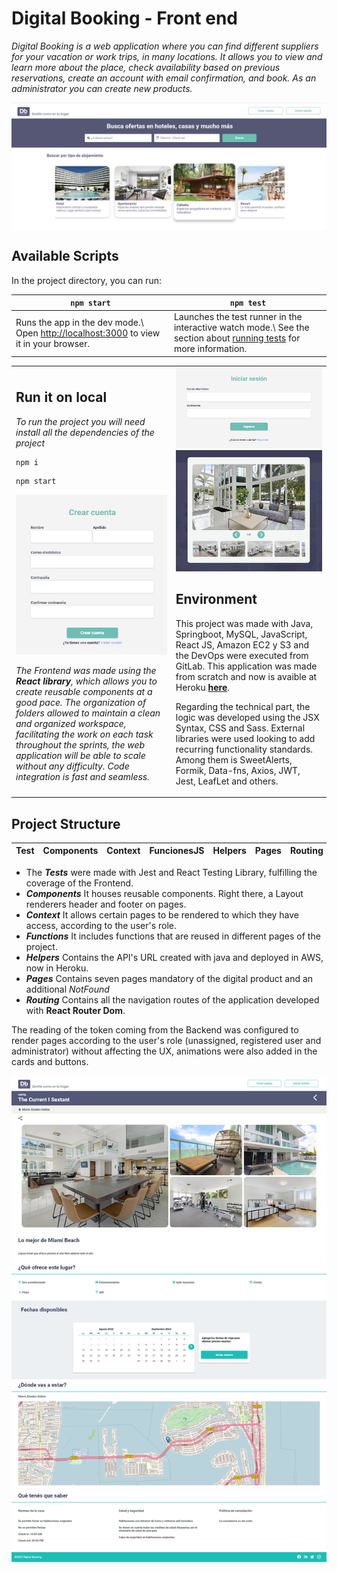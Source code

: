 # Digital Booking - Front end

_Digital Booking is a web application where you can find different suppliers for your vacation or work trips, in many locations. It allows you to view and learn more about the place, check availability based on previous reservations, create an account with email confirmation, and book. As an administrator you can create new products._

<img src="https://github.com/jonathangn/jonathangn/blob/main/images/digital-booking/Screenshot_1.png" align="middle" style="float: center"/>

## Available Scripts

In the project directory, you can run:

| `npm start` | `npm test` |
| --- | --- |
| Runs the app in the dev mode.\ Open [http://localhost:3000](http://localhost:3000) to view it in your browser. | Launches the test runner in the interactive watch mode.\ See the section about [running tests](https://facebook.github.io/create-react-app/docs/running-tests) for more information.|

<table align="center">
<tr> 
<td>
 
 ## Run it on local

_To run the project you will need install all the dependencies of the project_

  ```sh
  npm i
  ```
  ```sh
  npm start
  ```

 <img src="https://github.com/jonathangn/jonathangn/blob/main/images/digital-booking/Screenshot_7.png"/> 
 
_The Frontend was made using the **React library**, which allows you to create reusable components at a good pace. The organization of folders allowed to maintain a clean and organized workspace, facilitating the work on each task throughout the sprints, the web application will be able to scale without any difficulty. Code integration is fast and seamless._
 
 </td><td><img src="https://github.com/jonathangn/jonathangn/blob/main/images/digital-booking/Screenshot_8.png"/><img src="https://github.com/jonathangn/jonathangn/blob/main/images/digital-booking/Screenshot_10.png"/>

 
## Environment 

This project was made with Java, Springboot, MySQL, JavaScript, React JS, Amazon EC2 y S3 and the DevOps were executed from GitLab. This application was made from scratch and now is avaible at Heroku [**here**](https://pi-digital-booking-fe.herokuapp.com).
 
Regarding the technical part, the logic was developed using the JSX Syntax, CSS and Sass. External libraries were used looking to add recurring functionality standards. Among them is SweetAlerts, Formik, Data-fns, Axios, JWT, Jest, LeafLet and others.

 </td>
</tr>
 </table>

## Project Structure

| Test | Components | Context | FuncionesJS | Helpers | Pages | Routing |
| -- | -- | -- | -- | -- | -- | -- | 

- The ***Tests*** were made with Jest and React Testing Library, fulfilling the coverage of the Frontend.
- ***Components*** It houses reusable components. Right there, a Layout renderers header and footer on pages.
- ***Context*** It allows certain pages to be rendered to which they have access, according to the user's role.
- ***Functions*** It includes functions that are reused in different pages of the project.
- ***Helpers*** Contains the API's URL created with java and deployed in AWS, now in Heroku.
- ***Pages*** Contains seven pages mandatory of the digital product and an additional _NotFound_ 
- ***Routing*** Contains all the navigation routes of the application developed with **React Router Dom**.

The reading of the token coming from the Backend was configured to render pages according to the user's role (unassigned, registered user and administrator) without affecting the UX, animations were also added in the cards and buttons.

<img src="https://github.com/jonathangn/jonathangn/blob/main/images/digital-booking/Screenshot_11.png"/>

